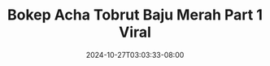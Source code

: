 --- 
title: "Bokep Acha Tobrut Baju Merah Part 1 Viral"
description: "streaming bokep Bokep Acha Tobrut Baju Merah Part 1 Viral simontok durasi panjang baru"
date: 2024-10-27T03:03:33-08:00
file_code: "6zz6p482hln0"
draft: false
cover: "4306r42a369vcand.jpg"
tags: ["Bokep", "Acha", "Tobrut", "Baju", "Merah", "Part", "Viral"]
length: 806
fld_id: "1482749"
foldername: "Acha toge"
categories: ["Acha toge"]
views: 0
---